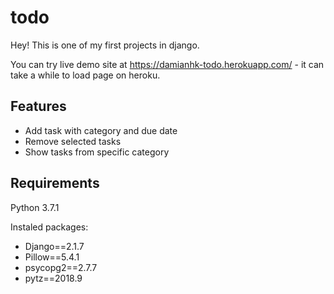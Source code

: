 # todo
Hey! This is one of my first projects in django.  

You can try live demo site at https://damianhk-todo.herokuapp.com/ - it can take a while to load page on heroku. 
## Features
* Add task with category and due date
* Remove selected tasks
* Show tasks from specific category

## Requirements
Python 3.7.1

Instaled packages:
* Django==2.1.7
* Pillow==5.4.1
* psycopg2==2.7.7
* pytz==2018.9

